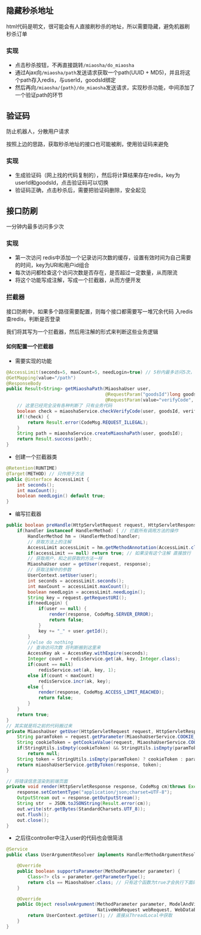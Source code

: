 ## 隐藏秒杀地址

html代码是明文，很可能会有人直接刷秒杀的地址，所以需要隐藏，避免机器刷秒杀订单

### 实现

- 点击秒杀按钮，不再直接跳转`/miaosha/do_miaosha`
- 通过Ajax向`/miaosha/path`发送请求获取一个path(UUID + MD5)，并且将这个path存入redis，与userId，goodsId绑定
- 然后再向`/miaosha/{path}/do_miaosha`发送请求，实现秒杀功能，中间添加了一个验证path的环节

## 验证码

防止机器人，分散用户请求

按照上边的思路，获取秒杀地址的接口也可能被刷，使用验证码来避免

### 实现

- 生成验证码（网上找的代码复制的），然后将计算结果存在redis，key为userId和goodsId，点击验证码可以切换
- 验证码正确，点击秒杀后，需要把验证码删除，安全起见

## 接口防刷

一分钟内最多访问多少次

### 实现

- 第一次访问 redis中添加一个记录访问次数的缓存，设置有效时间为自己需要的时间，key为URI和用户id组合
- 每次访问都检查这个访问次数是否存在，是否超过一定数量，从而限流
- 将这个功能写成注解，写成一个拦截器，从而方便开发

### 拦截器

接口防刷中，如果多个路径需要配置，则每个接口都需要写一堆冗余代码 入redis 查redis，判断是否登录

我们将其写为一个拦截器，然后用注解的形式来判断这些业务逻辑

#### 如何配置一个拦截器

- 需要实现的功能

```java
@AccessLimit(seconds=5, maxCount=5, needLogin=true) // 5秒内最多访问5次，需要登录
@GetMapping(value="/path")
@ResponseBody
public Result<String> getMiaoshaPath(MiaoshaUser user,
                                     @RequestParam("goodsId")long goodsId,
                                     @RequestParam(value="verifyCode", defaultValue="0")int verifyCode) { // 这个默认值是为了测试方便，开发时不应该写
	// 这里已经完全没有各种判断了 只有业务代码
    boolean check = miaoshaService.checkVerifyCode(user, goodsId, verifyCode);
    if(!check) {
        return Result.error(CodeMsg.REQUEST_ILLEGAL);
    }
    String path = miaoshaService.createMiaoshaPath(user, goodsId);
    return Result.success(path);
}
```

- 创建一个拦截器类

```java
@Retention(RUNTIME)
@Target(METHOD) // 只作用于方法
public @interface AccessLimit {
    int seconds();
    int maxCount();
    boolean needLogin() default true;
}
```

- 编写拦截器

```java
public boolean preHandle(HttpServletRequest request, HttpServletResponse response, Object handler) throws Exception {
    if(handler instanceof HandlerMethod) { // 拦截所有调用方法的操作
        HandlerMethod hm = (HandlerMethod)handler;
        // 获取方法上的注解
        AccessLimit accessLimit = hm.getMethodAnnotation(AccessLimit.class);
        if(accessLimit == null) return true; // 如果没有这个注解 直接放行
        // 获取用户，和之前获取的方法一样
        MiaoshaUser user = getUser(request, response);
        // 获取注解中的参数
        UserContext.setUser(user);
        int seconds = accessLimit.seconds();
        int maxCount = accessLimit.maxCount();
        boolean needLogin = accessLimit.needLogin();
        String key = request.getRequestURI();
        if(needLogin) {
            if(user == null) {
                render(response, CodeMsg.SERVER_ERROR);
                return false;
            }
            key += "_" + user.getId();
        }
        //else do nothing
        // 查询访问次数 将判断搬到这里来
        AccessKey ak = AccessKey.withExpire(seconds);
        Integer count = redisService.get(ak, key, Integer.class);
        if(count == null)
            redisService.set(ak, key, 1);
        else if(count < maxCount)
            redisService.incr(ak, key);
        else {
            render(response, CodeMsg.ACCESS_LIMIT_REACHED);
            return false;
        }
    }
    return true;
}
// 其实就是将之前的代码搬过来
private MiaoshaUser getUser(HttpServletRequest request, HttpServletResponse response) {
    String paramToken = request.getParameter(MiaoshaUserService.COOKIE_NAME_TOKE);
    String cookieToken = getCookieValue(request, MiaoshaUserService.COOKIE_NAME_TOKE);
    if(StringUtils.isEmpty(cookieToken) && StringUtils.isEmpty(paramToken))
        return null;
    String token = StringUtils.isEmpty(paramToken) ? cookieToken : paramToken;
    return miaoshaUserService.getByToken(response, token);
}

// 将错误信息渲染到前端页面
private void render(HttpServletResponse response, CodeMsg cm)throws Exception {
    response.setContentType("application/json;charset=UTF-8");
    OutputStream out = response.getOutputStream();
    String str  = JSON.toJSONString(Result.error(cm));
    out.write(str.getBytes(StandardCharsets.UTF_8));
    out.flush();
    out.close();
}
```

- 之后往controller中注入user的代码也会很简洁

```java
@Service
public class UserArgumentResolver implements HandlerMethodArgumentResolver {

    @Override
    public boolean supportsParameter(MethodParameter parameter) {
        Class<?> cls = parameter.getParameterType();
        return cls == MiaoshaUser.class; // 只有这个函数为true才会执行下面的函数
    }

    @Override
    public Object resolveArgument(MethodParameter parameter, ModelAndViewContainer mavContainer,
                                  NativeWebRequest webRequest, WebDataBinderFactory binderFactory) throws Exception {
        return UserContext.getUser(); // 直接从ThreadLocal中获取
    }
}
```

